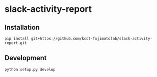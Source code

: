 # slack-activity-report

## Installation

```
pip install git+https://github.com/kcct-fujimotolab/slack-activity-report.git
```

## Development

```
python setup.py develop
```
